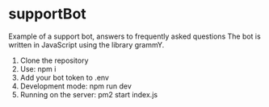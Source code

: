 # supportBot
Example of a support bot, answers to frequently asked questions
The bot is written in JavaScript using the library grammY.

1. Clone the repository
2. Use: npm i
3. Add your bot token to .env
4. Development mode: npm run dev
5. Running on the server: pm2 start index.js
